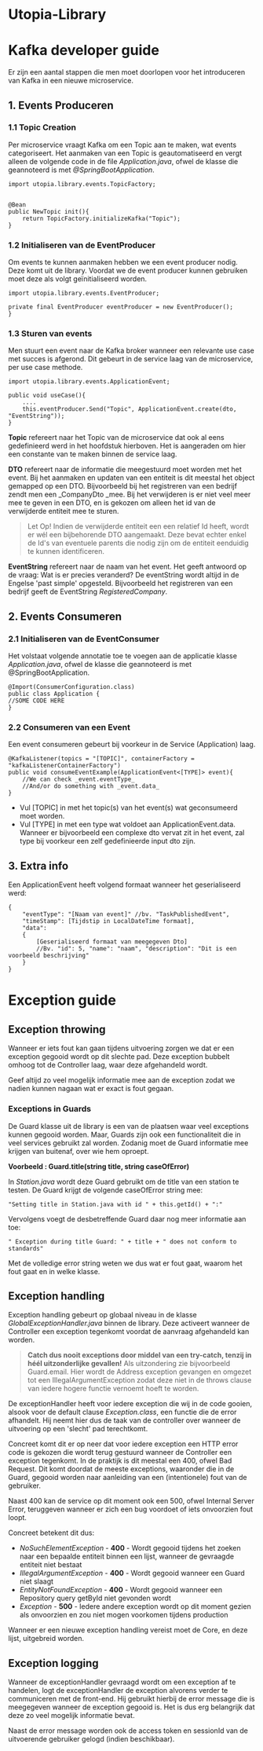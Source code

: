 # Utopia-Library

# Kafka developer guide

Er zijn een aantal stappen die men moet doorlopen voor het introduceren van Kafka in een nieuwe microservice.
## **1. Events Produceren**
### 1.1 Topic Creation
Per microservice vraagt Kafka om een Topic aan te maken, wat events categoriseert.
Het aanmaken van een Topic is geautomatiseerd en vergt alleen de volgende code in de file _Application.java_, ofwel de klasse die geannoteerd is met _@SpringBootApplication_.

```
import utopia.library.events.TopicFactory;


@Bean
public NewTopic init(){
	return TopicFactory.initializeKafka("Topic");
}
```

### 1.2 Initialiseren van de EventProducer
Om events te kunnen aanmaken hebben we een event producer nodig. Deze komt uit de library.
Voordat we de event producer kunnen gebruiken moet deze als volgt geïnitialiseerd worden.

```
import utopia.library.events.EventProducer;

private final EventProducer eventProducer = new EventProducer();
}
```
### 1.3 Sturen van events
Men stuurt een event naar de Kafka broker wanneer een relevante use case met succes is afgerond. Dit gebeurt in de service laag van de microservice, per use case methode.

```
import utopia.library.events.ApplicationEvent;

public void useCase(){
    ....
    this.eventProducer.Send("Topic", ApplicationEvent.create(dto, "EventString"));    
}
```

**Topic** refereert naar het Topic van de microservice dat ook al eens gedefinieerd werd in het hoofdstuk hierboven. Het is aangeraden om hier een constante van te maken binnen de service laag.

**DTO** refereert naar de informatie die meegestuurd moet worden met het event. Bij het aanmaken en updaten van een entiteit is dit meestal het object gemapped op een DTO. Bijvoorbeeld bij het registreren van een bedrijf zendt men een _CompanyDto _mee.
Bij het verwijderen is er niet veel meer mee te geven in een DTO, en is gekozen om alleen het id van de verwijderde entiteit mee te sturen. 
> Let Op! Indien de verwijderde entiteit een een relatief Id heeft, wordt er wél een bijbehorende DTO aangemaakt. Deze bevat echter enkel de Id's van eventuele parents die nodig zijn om de entiteit eenduidig te kunnen identificeren.

**EventString** refereert naar de naam van het event. Het geeft antwoord op de vraag: Wat is er precies veranderd? De eventString wordt altijd in de Engelse 'past simple' opgesteld. Bijvoorbeeld het registreren van een bedrijf geeft de EventString _RegisteredCompany_.

## **2. Events Consumeren**
### 2.1 Initialiseren van de EventConsumer
Het volstaat volgende annotatie toe te voegen aan de applicatie klasse _Application.java_, ofwel de klasse die geannoteerd is met @SpringBootApplication.
```
@Import(ConsumerConfiguration.class)
public class Application {
//SOME CODE HERE
}
```
### 2.2 Consumeren van een Event
Een event consumeren gebeurt bij voorkeur in de Service (Application) laag.
```
@KafkaListener(topics = "[TOPIC]", containerFactory = "kafkaListenerContainerFactory")
public void consumeEventExample(ApplicationEvent<[TYPE]> event){
    //We can check _event.eventType_
    //And/or do something with _event.data_
}
```
* Vul [TOPIC] in met het topic(s) van het event(s) wat geconsumeerd moet worden.
* Vul [TYPE] in met een type wat voldoet aan ApplicationEvent.data. Wanneer er bijvoorbeeld een complexe dto vervat zit in het event, zal type bij voorkeur een zelf gedefinieerde input dto zijn.


## 3. Extra info  

Een ApplicationEvent<T> heeft volgend formaat wanneer het geserialiseerd werd:
```
{  
	"eventType": "[Naam van event]" //bv. "TaskPublishedEvent",  
	"timeStamp": [Tijdstip in LocalDateTime formaat],  
	"data":  
	{  
		[Geserialiseerd formaat van meegegeven Dto]  
		//Bv. "id": 5, "name": "naam", "description": "Dit is een voorbeeld beschrijving"
	}  
}  
```  



# Exception guide

## Exception throwing
Wanneer er iets fout kan gaan tijdens uitvoering zorgen we dat er een exception gegooid wordt op dit slechte pad. Deze exception bubbelt omhoog tot de Controller laag, waar deze afgehandeld wordt. 

Geef altijd zo veel mogelijk informatie mee aan de exception zodat we nadien kunnen nagaan wat er exact is fout gegaan.

### Exceptions in Guards
De Guard klasse uit de library is een van de plaatsen waar veel exceptions kunnen gegooid worden. Maar, Guards zijn ook een functionaliteit die in veel services gebruikt zal worden. Zodanig moet de Guard informatie mee krijgen van buitenaf, over wie hem oproept.

**Voorbeeld : Guard.title(string title, string caseOfError)**

In _Station.java_ wordt deze Guard gebruikt om de title van een station te testen. De Guard krijgt de volgende caseOfError string mee:

`"Setting title in Station.java with id " + this.getId() + ":"`

Vervolgens voegt de desbetreffende Guard daar nog meer informatie aan toe:

`" Exception during title Guard: " + title + " does not conform to standards"`

Met de volledige error string weten we dus wat er fout gaat, waarom het fout gaat en in welke klasse.

## Exception handling
Exception handling gebeurt op globaal niveau in de klasse _GlobalExceptionHandler.java_ binnen de library. Deze activeert wanneer de Controller een exception tegenkomt voordat de aanvraag afgehandeld kan worden.

> **Catch dus nooit exceptions door middel van een try-catch, tenzij in héél uitzonderlijke gevallen!**
> Als uitzondering zie bijvoorbeeld Guard.email. Hier wordt de Address exception gevangen en omgezet tot een IllegalArgumentException zodat deze niet in de throws clause van iedere hogere functie vernoemt hoeft te worden.


De exceptionHandler heeft voor iedere exception die wij in de code gooien, alsook voor de default clause _Exception.class_, een functie die de error afhandelt. Hij neemt hier dus de taak van de controller over wanneer de uitvoering op een 'slecht' pad terechtkomt.

Concreet komt dit er op neer dat voor iedere exception een HTTP error code is gekozen die wordt terug gestuurd wanneer de Controller een exception tegenkomt.
In de praktijk is dit meestal een 400, ofwel Bad Request. Dit komt doordat de meeste exceptions, waaronder die in de Guard, gegooid worden naar aanleiding van een (intentionele) fout van de gebruiker.

Naast 400 kan de service op dit moment ook een 500, ofwel Internal Server Error, teruggeven wanneer er zich een bug voordoet of iets onvoorzien fout loopt.

Concreet betekent dit dus:

* _NoSuchElementException_ - **400** - Wordt gegooid tijdens het zoeken naar een bepaalde entiteit binnen een lijst, wanneer de gevraagde entiteit niet bestaat
* _IllegalArgumentException_ - **400** - Wordt gegooid wanneer een Guard niet slaagt
* _EntityNotFoundException_ - **400** - Wordt gegooid wanneer een Repository query getById niet gevonden wordt
* _Exception_ - **500** - Iedere andere exception wordt op dit moment gezien als onvoorzien en zou niet mogen voorkomen tijdens production

Wanneer er een nieuwe exception handling vereist moet de Core, en deze lijst, uitgebreid worden.

## Exception logging
Wanneer de exceptionHandler gevraagd wordt om een exception af te handelen, logt de exceptionHandler de exception alvorens verder te communiceren met de front-end. Hij gebruikt hierbij de error message die is meegegeven wanneer de exception gegooid is. Het is dus erg belangrijk dat deze zo veel mogelijk informatie bevat.

Naast de error message worden ook de access token en sessionId van de uitvoerende gebruiker gelogd (indien beschikbaar).


